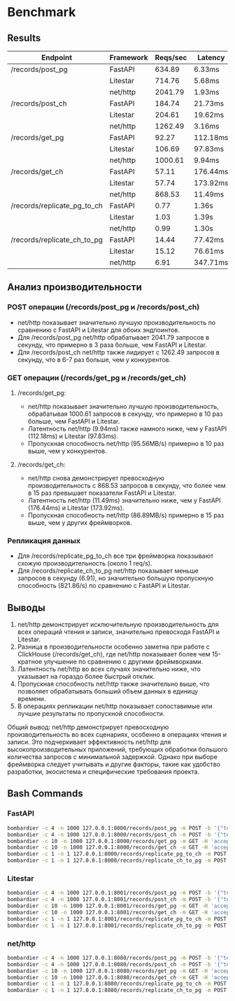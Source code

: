 # Benchmark

## Results

| Endpoint                     | Framework  | Reqs/sec | Latency   | Throughput   |
|------------------------------|------------|----------|-----------|--------------|
| /records/post_pg             | FastAPI    | 634.89   | 6.33ms    | 246.93KB/s   |
|                              | Litestar   | 714.76   | 5.68ms    | 278.61KB/s   |
|                              | net/http   | 2041.79  | 1.93ms    | 787.78KB/s   |
| /records/post_ch             | FastAPI    | 184.74   | 21.73ms   | 70.61KB/s    |
|                              | Litestar   | 204.61   | 19.62ms   | 79.13KB/s    |
|                              | net/http   | 1262.49  | 3.16ms    | 483.32KB/s   |
| /records/get_pg              | FastAPI    | 92.27    | 112.18ms  | 8.85MB/s     |
|                              | Litestar   | 106.69   | 97.83ms   | 10.14MB/s    |
|                              | net/http   | 1000.61  | 9.94ms    | 95.56MB/s    |
| /records/get_ch              | FastAPI    | 57.11    | 176.44ms  | 5.57MB/s     |
|                              | Litestar   | 57.74    | 173.92ms  | 5.65MB/s     |
|                              | net/http   | 868.53   | 11.49ms   | 86.89MB/s    |
| /records/replicate_pg_to_ch  | FastAPI    | 0.77     | 1.36s     | 249.25/s     |
|                              | Litestar   | 1.03     | 1.39s     | 246.58/s     |
|                              | net/http   | 0.99     | 1.30s     | 221.44/s     |
| /records/replicate_ch_to_pg  | FastAPI    | 14.44    | 77.42ms   | 4.21KB/s     |
|                              | Litestar   | 15.12    | 76.61ms   | 4.32KB/s     |
|                              | net/http   | 6.91     | 347.71ms  | 821.86/s     |

## Анализ производительности

### POST операции (/records/post_pg и /records/post_ch)
- net/http показывает значительно лучшую производительность по сравнению с FastAPI и Litestar для обоих эндпоинтов.
- Для /records/post_pg net/http обрабатывает 2041.79 запросов в секунду, что примерно в 3 раза больше, чем FastAPI и Litestar.
- Для /records/post_ch net/http также лидирует с 1262.49 запросов в секунду, что в 6-7 раз больше, чем у конкурентов.

### GET операции (/records/get_pg и /records/get_ch)
1. /records/get_pg:
   - net/http показывает значительно лучшую производительность, обрабатывая 1000.61 запросов в секунду, что примерно в 10 раз больше, чем FastAPI и Litestar.
   - Латентность net/http (9.94ms) также намного ниже, чем у FastAPI (112.18ms) и Litestar (97.83ms).
   - Пропускная способность net/http (95.56MB/s) примерно в 10 раз выше, чем у конкурентов.

2. /records/get_ch:
   - net/http снова демонстрирует превосходную производительность с 868.53 запросов в секунду, что более чем в 15 раз превышает показатели FastAPI и Litestar.
   - Латентность net/http (11.49ms) значительно ниже, чем у FastAPI (176.44ms) и Litestar (173.92ms).
   - Пропускная способность net/http (86.89MB/s) примерно в 15 раз выше, чем у других фреймворков.

### Репликация данных
- Для /records/replicate_pg_to_ch все три фреймворка показывают схожую производительность (около 1 req/s).
- Для /records/replicate_ch_to_pg net/http показывает меньше запросов в секунду (6.91), но значительно большую пропускную способность (821.86/s) по сравнению с FastAPI и Litestar.

## Выводы

1. net/http демонстрирует исключительную производительность для всех операций чтения и записи, значительно превосходя FastAPI и Litestar.
2. Разница в производительности особенно заметна при работе с ClickHouse (/records/get_ch), где net/http показывает более чем 15-кратное улучшение по сравнению с другими фреймворками.
3. Латентность net/http во всех случаях значительно ниже, что указывает на гораздо более быстрый отклик.
4. Пропускная способность net/http также значительно выше, что позволяет обрабатывать больший объем данных в единицу времени.
5. В операциях репликации net/http показывает сопоставимые или лучшие результаты по пропускной способности.

Общий вывод: net/http демонстрирует превосходную производительность во всех сценариях, особенно в операциях чтения и записи. Это подчеркивает эффективность net/http для высокопроизводительных приложений, требующих обработки большого количества запросов с минимальной задержкой. Однако при выборе фреймворка следует учитывать и другие факторы, такие как удобство разработки, экосистема и специфические требования проекта.

## Bash Commands

### FastAPI

```bash
bombardier -c 4 -n 1000 127.0.0.1:8000/records/post_pg -m POST -b '{"text": "Hello"}' -H 'accept: application/json' -H 'Content-Type: application/json';
bombardier -c 4 -n 1000 127.0.0.1:8000/records/post_ch -m POST -b '{"text": "Hello"}' -H 'accept: application/json' -H 'Content-Type: application/json';
bombardier -c 10 -n 1000 127.0.0.1:8000/records/get_pg -m GET -H 'accept: application/json' -H 'Content-Type: application/json';
bombardier -c 10 -n 1000 127.0.0.1:8000/records/get_ch -m GET -H 'accept: application/json' -H 'Content-Type: application/json';
bombardier -c 1 -n 1 127.0.0.1:8000/records/replicate_pg_to_ch -m POST -H 'accept: application/json' -H 'Content-Type: application/json' -t 6000s;
bombardier -c 1 -n 1 127.0.0.1:8000/records/replicate_ch_to_pg -m POST -H 'accept: application/json' -H 'Content-Type: application/json' -t 6000s;
```

### Litestar

```bash
bombardier -c 4 -n 1000 127.0.0.1:8001/records/post_pg -m POST -b '{"text": "Hello"}' -H 'accept: application/json' -H 'Content-Type: application/json';
bombardier -c 4 -n 1000 127.0.0.1:8001/records/post_ch -m POST -b '{"text": "Hello"}' -H 'accept: application/json' -H 'Content-Type: application/json';
bombardier -c 10 -n 1000 127.0.0.1:8001/records/get_pg -m GET -H 'accept: application/json' -H 'Content-Type: application/json';
bombardier -c 10 -n 1000 127.0.0.1:8001/records/get_ch -m GET -H 'accept: application/json' -H 'Content-Type: application/json';
bombardier -c 1 -n 1 127.0.0.1:8001/records/replicate_pg_to_ch -m POST -H 'accept: application/json' -H 'Content-Type: application/json' -t 6000s;
bombardier -c 1 -n 1 127.0.0.1:8001/records/replicate_ch_to_pg -m POST -H 'accept: application/json' -H 'Content-Type: application/json' -t 6000s;
```

### net/http

```bash
bombardier -c 4 -n 1000 127.0.0.1:8080/records/post_pg -m POST -b '{"text": "Hello"}' -H 'accept: application/json' -H 'Content-Type: application/json';
bombardier -c 4 -n 1000 127.0.0.1:8080/records/post_ch -m POST -b '{"text": "Hello"}' -H 'accept: application/json' -H 'Content-Type: application/json';
bombardier -c 10 -n 1000 127.0.0.1:8080/records/get_pg -m GET -H 'accept: application/json' -H 'Content-Type: application/json';
bombardier -c 10 -n 1000 127.0.0.1:8080/records/get_ch -m GET -H 'accept: application/json' -H 'Content-Type: application/json';
bombardier -c 1 -n 1 127.0.0.1:8080/records/replicate_pg_to_ch -m POST -H 'accept: application/json' -H 'Content-Type: application/json' -t 6000s;
bombardier -c 1 -n 1 127.0.0.1:8080/records/replicate_ch_to_pg -m POST -H 'accept: application/json' -H 'Content-Type: application/json' -t 6000s;
```
